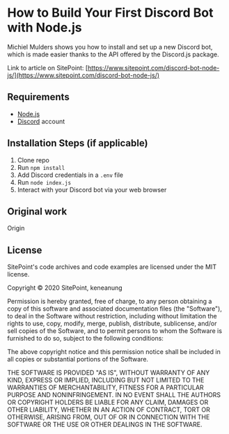 # How to Build Your First Discord Bot with Node.js

Michiel Mulders shows you how to install and set up a new Discord bot, which is made easier thanks to the API offered by the Discord.js package.

Link to article on SitePoint: [https://www.sitepoint.com/discord-bot-node-js/](https://www.sitepoint.com/discord-bot-node-js/)

## Requirements

- [Node.js](http://nodejs.org/)
- [Discord](https://discordapp.com/) account

## Installation Steps (if applicable)

1. Clone repo
2. Run `npm install`
3. Add Discord credentials in a `.env` file
3. Run `node index.js`
4. Interact with your Discord bot via your web browser

## Original work

Origin

## License

SitePoint's code archives and code examples are licensed under the MIT license.

Copyright © 2020 SitePoint, keneanung

Permission is hereby granted, free of charge, to any person obtaining a copy of this software and associated documentation files (the "Software"), to deal in the Software without restriction, including without limitation the rights to use, copy, modify, merge, publish, distribute, sublicense, and/or sell copies of the Software, and to permit persons to whom the Software is furnished to do so, subject to the following conditions:

The above copyright notice and this permission notice shall be included in all copies or substantial portions of the Software.

THE SOFTWARE IS PROVIDED "AS IS", WITHOUT WARRANTY OF ANY KIND, EXPRESS OR IMPLIED, INCLUDING BUT NOT LIMITED TO THE WARRANTIES OF MERCHANTABILITY, FITNESS FOR A PARTICULAR PURPOSE AND NONINFRINGEMENT. IN NO EVENT SHALL THE AUTHORS OR COPYRIGHT HOLDERS BE LIABLE FOR ANY CLAIM, DAMAGES OR OTHER LIABILITY, WHETHER IN AN ACTION OF CONTRACT, TORT OR OTHERWISE, ARISING FROM, OUT OF OR IN CONNECTION WITH THE SOFTWARE OR THE USE OR OTHER DEALINGS IN THE SOFTWARE.
